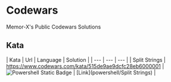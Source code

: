 # Codewars
Memor-X's Public Codewars Solutions

## Kata

| Kata | Url | Language | Solution |
| --- | --- | --- |
| Split Strings | https://www.codewars.com/kata/515de9ae9dcfc28eb6000001 | ![Powershell Static Badge](https://img.shields.io/badge/Powershell-012456?style=for-the-badge&logo=powershell) | [Link](powershell/Split Strings) |
